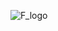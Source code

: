 ![F_logo](https://github.com/tktk8466/Tongbal/assets/49144768/f9d950b9-e891-4419-abe8-76e635e590c9)
